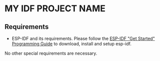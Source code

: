 # MY IDF PROJECT NAME

## Requirements

- ESP-IDF and its requirements.
  Please follow the [ESP-IDF "Get Started" Programming Guide](https://docs.espressif.com/projects/esp-idf/en/latest/esp32/get-started/index.html) to download, install and setup esp-idf.

No other special requirements are necessary.
